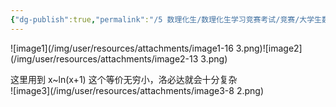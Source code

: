 ```yaml
---
{"dg-publish":true,"permalink":"/5 数理化生/数理化生学习竞赛考试/竞赛/大学生数学竞赛/等价无穷小/","title":"等价无穷小"}
---
```



![image1](/img/user/resources/attachments/image1-16 3.png)![image2](/img/user/resources/attachments/image2-13 3.png)

这里用到 x\~ln(x+1) 这个等价无穷小，洛必达就会十分复杂  
![image3](/img/user/resources/attachments/image3-8 2.png)